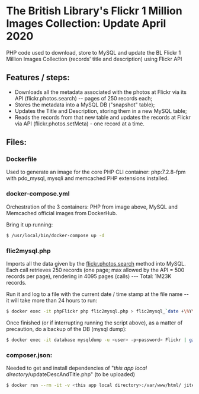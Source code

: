 # The British Library's Flickr 1 Million Images Collection: Update April 2020
PHP code used to download, store to MySQL and update the BL Flickr 1 Million Images Collection (records' title and description) using Flickr API


## Features / steps:

- Downloads all the metadata associated with the photos at Flickr via its API (flickr.photos.search) -- pages of 250 records each;
- Stores the metadata into a MySQL DB ("snapshot" table);
- Updates the Title and Description, storing them in a new MySQL table;
- Reads the records from that new table and updates the records at Flickr via API (flickr.photos.setMeta) - one record at a time.

## Files:

### Dockerfile
Used to generate an image for the core PHP CLI container: php:7.2.8-fpm with pdo_mysql, mysqli and memcached PHP extensions installed.

### docker-compose.yml
Orchestration of the 3 containers: PHP from image above, MySQL and Memcached official images from DockerHub.

Bring it up running:
```sh
$ /usr/local/bin/docker-compose up -d
```
### flic2mysql.php
Imports all the data given by the [flickr.photos.search](https://www.flickr.com/services/api/explore/flickr.photos.search) method  into MySQL. Each call retrieves 250 records (one page; max allowed by the API = 500 records per page), rendering in 4095 pages (calls) --- Total: 1M23K records.

Run it and log to a file with the current date / time stamp at the file name -- it will take more than 24 hours to run:
```sh
$ docker exec -it phpFlickr php flic2mysql.php > flic2mysql_`date +\%Y\%m\%d-\%H\%M`.txt
```
Once finished (or if interrupting running the script above), as a matter of precaution, do a backup of the DB (mysql dump):
```sh
$ docker exec -it database mysqldump -u <user> -p<password> Flickr | gzip -9 > flickr_<date>_<description>.sql.gz 
```
### composer.json:
Needed to get and install dependencies of "_this app local directory_/updateDescAndTitle.php" (to be uploaded)
```sh
$ docker run --rm -it -v <this app local directory>:/var/www/html/ jitesoft/composer php phpflickr/updateDescAndTitle.php
```
